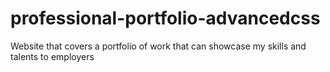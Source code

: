 # professional-portfolio-advancedcss
Website that covers a portfolio of work that can showcase my skills and talents to employers
